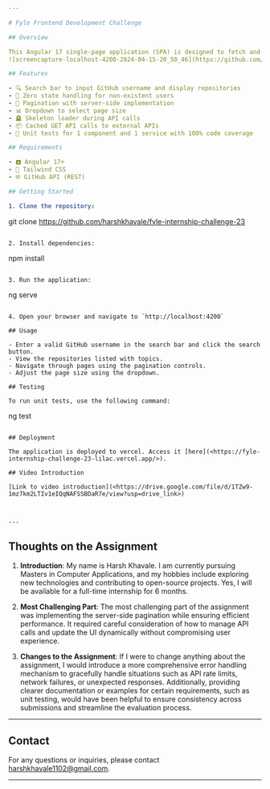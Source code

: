 ```yaml
---

# Fyle Frontend Development Challenge

## Overview

This Angular 17 single-page application (SPA) is designed to fetch and display public GitHub repositories belonging to a user. It utilizes the GitHub API for fetching user information and repositories. Pagination is implemented on the server-side to improve performance, and Tailwind CSS is used for styling.
![screencapture-localhost-4200-2024-04-15-20_50_46](https://github.com/harshkhavale/fyle-internship-challenge-23/assets/91471322/75d11627-688c-41e2-b9fd-68aaa54b5a43)

## Features

- 🔍 Search bar to input GitHub username and display repositories
- 📌 Zero state handling for non-existent users
- 📄 Pagination with server-side implementation
- 📊 Dropdown to select page size
- 🪦 Skeleton loader during API calls
- 📦 Cached GET API calls to external APIs
- 🧪 Unit tests for 1 component and 1 service with 100% code coverage

## Requirements

- 🅰️ Angular 17+
- 🎨 Tailwind CSS
- 🌐 GitHub API (REST)

## Getting Started

1. Clone the repository:

   ```
   git clone https://github.com/harshkhavale/fyle-internship-challenge-23
   ```

2. Install dependencies:

   ```
   npm install
   ```

3. Run the application:

   ```
   ng serve
   ```

4. Open your browser and navigate to `http://localhost:4200`

## Usage

- Enter a valid GitHub username in the search bar and click the search button.
- View the repositories listed with topics.
- Navigate through pages using the pagination controls.
- Adjust the page size using the dropdown.

## Testing

To run unit tests, use the following command:

```
ng test
```

## Deployment

The application is deployed to vercel. Access it [here](<https://fyle-internship-challenge-23-lilac.vercel.app/>).

## Video Introduction

[Link to video introduction](<https://drive.google.com/file/d/1TZw9-1mz7km2LTIv1eIQqNAFSSBDaR7e/view?usp=drive_link>)



---
```


## Thoughts on the Assignment

1. **Introduction**: My name is Harsh Khavale. I am currently pursuing Masters in Computer Applications, and my hobbies include exploring new technologies and contributing to open-source projects. Yes, I will be available for a full-time internship for 6 months.

2. **Most Challenging Part**: The most challenging part of the assignment was implementing the server-side pagination while ensuring efficient performance. It required careful consideration of how to manage API calls and update the UI dynamically without compromising user experience.

3. **Changes to the Assignment**: If I were to change anything about the assignment, I would introduce a more comprehensive error handling mechanism to gracefully handle situations such as API rate limits, network failures, or unexpected responses. Additionally, providing clearer documentation or examples for certain requirements, such as unit testing, would have been helpful to ensure consistency across submissions and streamline the evaluation process.

---

## Contact

For any questions or inquiries, please contact harshkhavale1102@gmail.com.

---
